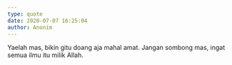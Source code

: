```yaml
---
type: quote
date: 2020-07-07 16:25:04
author: Anonim
---
```


Yaelah mas, bikin gitu doang aja mahal amat.
Jangan sombong mas, ingat semua ilmu itu milik Allah.